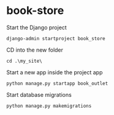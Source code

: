 # book-store

Start the Django project

    django-admin startproject book_store

CD into the new folder

    cd .\my_site\

Start a new app inside the project app

    python manage.py startapp book_outlet

Start database migrations

    python manage.py makemigrations